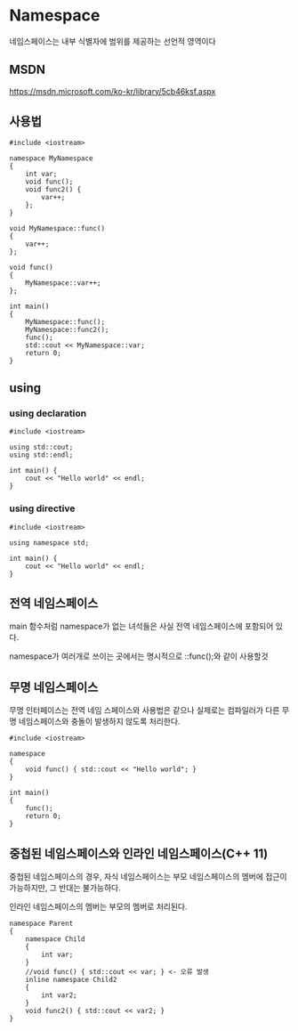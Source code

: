 # Namespace

네임스페이스는 내부 식별자에 범위를 제공하는 선언적 영역이다

## MSDN

https://msdn.microsoft.com/ko-kr/library/5cb46ksf.aspx

## 사용법
```
#include <iostream>

namespace MyNamespace
{
	int var;
	void func();
	void func2() {
		var++;
	};
}

void MyNamespace::func()
{
	var++;
};

void func()
{
	MyNamespace::var++;
};

int main()
{
	MyNamespace::func();
	MyNamespace::func2();
	func();
	std::cout << MyNamespace::var;
	return 0;
}
```

## using

### using declaration

```
#include <iostream>

using std::cout;
using std::endl;

int main() {
	cout << "Hello world" << endl;
}
```

### using directive

```
#include <iostream>

using namespace std;

int main() {
	cout << "Hello world" << endl;
}
```

## 전역 네임스페이스

main 함수처럼 namespace가 없는 녀석들은 사실 전역 네임스페이스에 포함되어 있다.

namespace가 여러개로 쓰이는 곳에서는 명시적으로 ::func();와 같이 사용할것

## 무명 네임스페이스

무명 인터페이스는 전역 네임 스페이스와 사용법은 같으나 실제로는 컴파일러가 다른 무명 네임스페이스와 충돌이 발생하지 않도록 처리한다.

```
#include <iostream>

namespace
{
	void func() { std::cout << "Hello world"; }
}

int main()
{
	func();
	return 0;
}
```

## 중첩된 네임스페이스와 인라인 네임스페이스(C++ 11)

중첩된 네임스페이스의 경우, 자식 네임스페이스는 부모 네임스페이스의 멤버에 접근이 가능하지만, 그 반대는 불가능하다.

인라인 네임스페이스의 멤버는 부모의 멤버로 처리된다.

```
namespace Parent
{
	namespace Child
	{
		int var;
	}
	//void func() { std::cout << var; } <- 오류 발생
	inline namespace Child2
	{
		int var2;
	}
	void func2() { std::cout << var2; }
}
```
